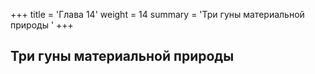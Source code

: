 +++
title = 'Глава 14'
weight = 14
summary = 'Три гуны материальной природы '
+++
## Три гуны материальной природы 